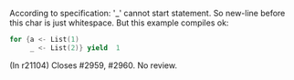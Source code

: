 According to specification: '_' cannot start statement.
So new-line before this char is just whitespace.
But this example compiles ok:
```scala
for {a <- List(1)
     _ <- List(2)} yield  1
```
(In r21104) Closes #2959, #2960. No review.
